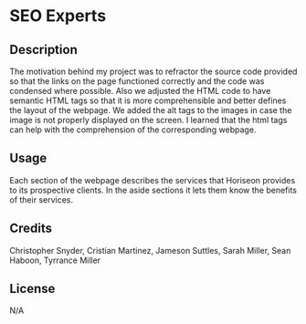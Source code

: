 # SEO Experts

## Description

The motivation behind my project was to refractor the source code provided so that the links on the page functioned correctly and the code was condensed where possible. Also we adjusted the HTML code to have semantic HTML tags so that it is more comprehensible and better defines the layout of the webpage. We added the alt tags to the images in case the image is not properly displayed on the screen. I learned that the html tags can help with the comprehension of the corresponding webpage. 

## Usage

Each section of the webpage describes the services that Horiseon provides to its prospective clients. In the aside sections it lets them know the benefits of their services. 

## Credits

Christopher Snyder, Cristian Martinez, Jameson Suttles, Sarah Miller, Sean Haboon, Tyrrance Miller

## License

N/A






